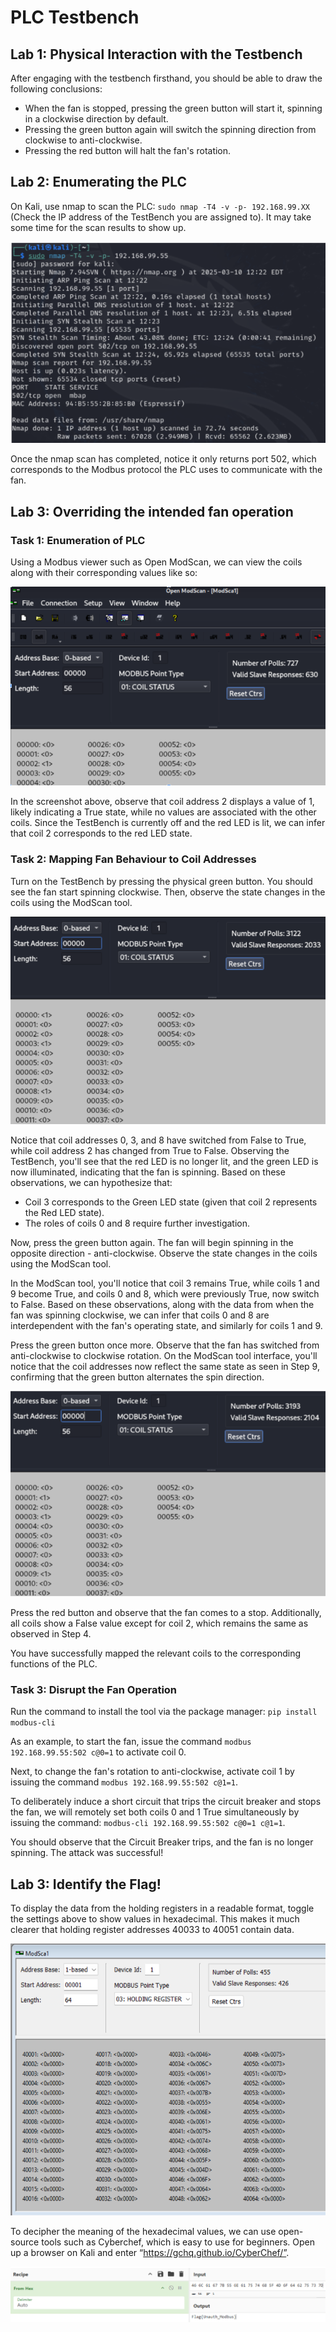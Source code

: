 # PLC Testbench

## Lab 1: Physical Interaction with the Testbench

After engaging with the testbench firsthand, you should be able to draw the following conclusions:

- When the fan is stopped, pressing the green button will start it, spinning in a clockwise direction by default.
- Pressing the green button again will switch the spinning direction from clockwise to anti-clockwise.
- Pressing the red button will halt the fan's rotation.

## Lab 2: Enumerating the PLC

On Kali, use nmap to scan the PLC: `sudo nmap -T4 -v -p- 192.168.99.XX` (Check the IP address of the TestBench you are assigned to). It may take some time for the scan results to show up.

![image_1.png](image_1.png)

Once the nmap scan has completed, notice it only returns port 502, which corresponds to the Modbus protocol the PLC uses to communicate with the fan.

## Lab 3: Overriding the intended fan operation

### Task 1: Enumeration of PLC

Using a Modbus viewer such as Open ModScan, we can view the coils along with their corresponding values like so:

![image_2.png](image_2.png)

In the screenshot above, observe that coil address 2 displays a value of 1, likely indicating a True state, while no values are associated with the other coils. Since the TestBench is currently off and the red LED is lit, we can infer that coil 2 corresponds to the red LED state.

### Task 2: Mapping Fan Behaviour to Coil Addresses

Turn on the TestBench by pressing the physical green button. You should see the fan start spinning clockwise. Then, observe the state changes in the coils using the ModScan tool.

![image_3.png](image_3.png)

Notice that coil addresses 0, 3, and 8 have switched from False to True, while coil address 2 has changed from True to False. Observing the TestBench, you'll see that the red LED is no longer lit, and the green LED is now illuminated, indicating that the fan is spinning. Based on these observations, we can hypothesize that:
- Coil 3 corresponds to the Green LED state (given that coil 2 represents the Red LED state).
- The roles of coils 0 and 8 require further investigation.

Now, press the green button again. The fan will begin spinning in the opposite direction - anti-clockwise. Observe the state changes in the coils using the ModScan tool.

In the ModScan tool, you'll notice that coil 3 remains True, while coils 1 and 9 become True, and coils 0 and 8, which were previously True, now switch to False. Based on these observations, along with the data from when the fan was spinning clockwise, we can infer that coils 0 and 8 are interdependent with the fan's operating state, and similarly for coils 1 and 9.

Press the green button once more. Observe that the fan has switched from anti-clockwise to clockwise rotation. On the ModScan tool interface, you'll notice that the coil addresses now reflect the same state as seen in Step 9, confirming that the green button alternates the spin direction.

![image_4.png](image_4.png)

Press the red button and observe that the fan comes to a stop. Additionally, all coils show a False value except for coil 2, which remains the same as observed in Step 4.

You have successfully mapped the relevant coils to the corresponding functions of the PLC.

### Task 3: Disrupt the Fan Operation

Run the command to install the tool via the package manager: `pip install modbus-cli`

As an example, to start the fan, issue the command `modbus 192.168.99.55:502 c@0=1` to activate coil 0.

Next, to change the fan's rotation to anti-clockwise, activate coil 1 by issuing the command `modbus 192.168.99.55:502 c@1=1`.

To deliberately induce a short circuit that trips the circuit breaker and stops the fan, we will remotely set both coils 0 and 1 True simultaneously by issuing the command: `modbus-cli 192.168.99.55:502 c@0=1 c@1=1`.

You should observe that the Circuit Breaker trips, and the fan is no longer spinning. The attack was successful!

## Lab 3: Identify the Flag!


To display the data from the holding registers in a readable format, toggle the settings above to show values in hexadecimal. This makes it much clearer that holding register addresses 40033 to 40051 contain data.

![image_5.png](image_5.png)

To decipher the meaning of the hexadecimal values, we can use open-source tools such as Cyberchef, which is easy to use for beginners. Open up a browser on Kali and enter “https://gchq.github.io/CyberChef/”.  

![image_6.png](image_6.png)

